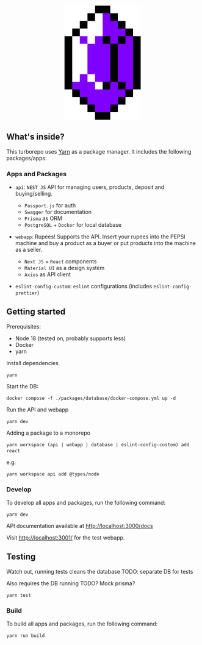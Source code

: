 <p align="center">
<img src="https://raw.githubusercontent.com/almirbi/pepsi-machine/main/apps/webapp/src/components/Deposit/50-purple.png" alt="rupee" width="200"/>
</p>

## What's inside?

This turborepo uses [Yarn](https://classic.yarnpkg.com/) as a package manager. It includes the following packages/apps:

### Apps and Packages

- `api`: `NEST JS` API for managing users, products, deposit and buying/selling.

  - `Passport.js` for auth
  - `Swagger` for documentation
  - `Prisma` as ORM
  - `PostgreSQL` + `Docker` for local database

- `webapp`: Rupees! Supports the API. Insert your rupees into the PEPSI machine and buy a product as a buyer or put products into the machine as a seller.
  - `Next JS` + `React` components
  - `Material UI` as a design system
  - `Axios` as API client
- `eslint-config-custom`: `eslint` configurations (includes `eslint-config-prettier`)

## Getting started

Prerequisites:

- Node 18 (tested on, probably supports less)
- Docker
- yarn

Install dependencies

```
yarn
```

Start the DB:

```
docker compose -f ./packages/database/docker-compose.yml up -d
```

Run the API and webapp

```
yarn dev
```

Adding a package to a monorepo

```
yarn workspace (api | webapp | database | eslint-config-custom) add react
```

e.g.

```
yarn workspace api add @types/node
```

### Develop

To develop all apps and packages, run the following command:

```
yarn dev
```

API documentation available at [http://localhost:3000/docs](http://localhost:3000/docs)

Visit [http://localhost:3001/](http://localhost:3001/) for the test webapp.

## Testing

Watch out, running tests cleans the database
TODO: separate DB for tests

Also requires the DB running
TODO? Mock prisma?

```
yarn test
```

### Build

To build all apps and packages, run the following command:

```
yarn run build
```
